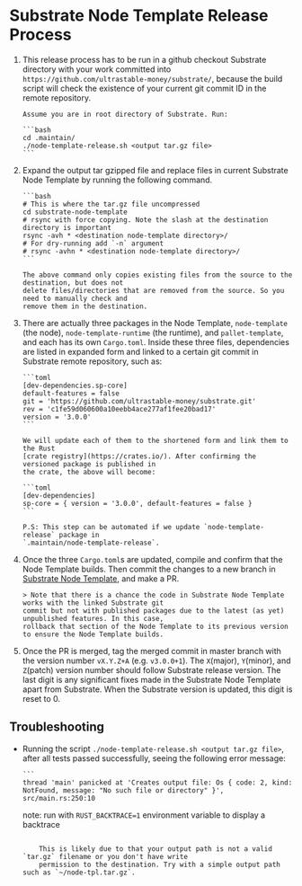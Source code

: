 # Substrate Node Template Release Process

1.  This release process has to be run in a github checkout Substrate directory with your work
    committed into `https://github.com/ultrastable-money/substrate/`, because the build script will check
    the existence of your current git commit ID in the remote repository.

        Assume you are in root directory of Substrate. Run:

        ```bash
        cd .maintain/
        ./node-template-release.sh <output tar.gz file>
        ```

2.  Expand the output tar gzipped file and replace files in current Substrate Node Template
    by running the following command.

        ```bash
        # This is where the tar.gz file uncompressed
        cd substrate-node-template
        # rsync with force copying. Note the slash at the destination directory is important
        rsync -avh * <destination node-template directory>/
        # For dry-running add `-n` argument
        # rsync -avhn * <destination node-template directory>/
        ```

        The above command only copies existing files from the source to the destination, but does not
        delete files/directories that are removed from the source. So you need to manually check and
        remove them in the destination.

3.  There are actually three packages in the Node Template, `node-template` (the node),
    `node-template-runtime` (the runtime), and `pallet-template`, and each has its own `Cargo.toml`.
    Inside these three files, dependencies are listed in expanded form and linked to a certain git
    commit in Substrate remote repository, such as:

        ```toml
        [dev-dependencies.sp-core]
        default-features = false
        git = 'https://github.com/ultrastable-money/substrate.git'
        rev = 'c1fe59d060600a10eebb4ace277af1fee20bad17'
        version = '3.0.0'
        ```

        We will update each of them to the shortened form and link them to the Rust
        [crate registry](https://crates.io/). After confirming the versioned package is published in
        the crate, the above will become:

        ```toml
        [dev-dependencies]
        sp-core = { version = '3.0.0', default-features = false }
        ```

        P.S: This step can be automated if we update `node-template-release` package in
        `.maintain/node-template-release`.

4.  Once the three `Cargo.toml`s are updated, compile and confirm that the Node Template builds. Then
    commit the changes to a new branch in [Substrate Node Template](https://github.com/substrate-developer-hub/substrate-node-template), and make a PR.

        > Note that there is a chance the code in Substrate Node Template works with the linked Substrate git
        commit but not with published packages due to the latest (as yet) unpublished features. In this case,
        rollback that section of the Node Template to its previous version to ensure the Node Template builds.

5.  Once the PR is merged, tag the merged commit in master branch with the version number
    `vX.Y.Z+A` (e.g. `v3.0.0+1`). The `X`(major), `Y`(minor), and `Z`(patch) version number should
    follow Substrate release version. The last digit is any significant fixes made in the Substrate
    Node Template apart from Substrate. When the Substrate version is updated, this digit is reset to 0.

## Troubleshooting

- Running the script `./node-template-release.sh <output tar.gz file>`, after all tests passed
  successfully, seeing the following error message:

      ```
      thread 'main' panicked at 'Creates output file: Os { code: 2, kind: NotFound, message: "No such file or directory" }', src/main.rs:250:10

  note: run with `RUST_BACKTRACE=1` environment variable to display a backtrace
  ```

      This is likely due to that your output path is not a valid `tar.gz` filename or you don't have write
      permission to the destination. Try with a simple output path such as `~/node-tpl.tar.gz`.
